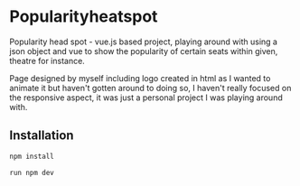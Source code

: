 # Popularityheatspot

Popularity head spot - vue.js based project, playing around with using a json object and vue to show the popularity of certain seats within given, theatre for instance.

Page designed by myself including logo created in html as I wanted to animate it but haven't gotten around to doing so, I haven't really focused on the responsive aspect, it was just a personal project I was playing around with.

## Installation

```bash
npm install
```

```bash
run npm dev
```
